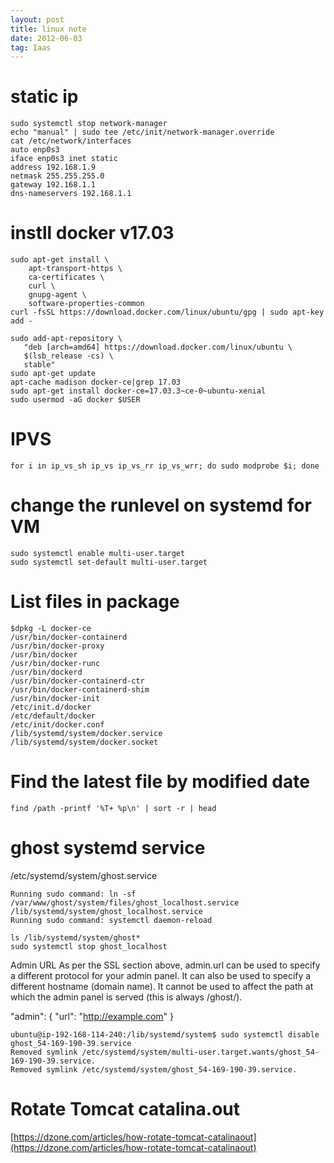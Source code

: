 ```yaml
---
layout: post
title: linux note
date: 2012-06-03
tag: Iaas
---
```


# static ip
```
sudo systemctl stop network-manager
echo "manual" | sudo tee /etc/init/network-manager.override
cat /etc/network/interfaces
auto enp0s3
iface enp0s3 inet static
address 192.168.1.9
netmask 255.255.255.0
gateway 192.168.1.1
dns-nameservers 192.168.1.1
```

# instll docker v17.03
```
sudo apt-get install \
    apt-transport-https \
    ca-certificates \
    curl \
    gnupg-agent \
    software-properties-common
curl -fsSL https://download.docker.com/linux/ubuntu/gpg | sudo apt-key add -

sudo add-apt-repository \
   "deb [arch=amd64] https://download.docker.com/linux/ubuntu \
   $(lsb_release -cs) \
   stable"
sudo apt-get update   
apt-cache madison docker-ce|grep 17.03
sudo apt-get install docker-ce=17.03.3~ce-0~ubuntu-xenial
sudo usermod -aG docker $USER
```

# IPVS
```
for i in ip_vs_sh ip_vs ip_vs_rr ip_vs_wrr; do sudo modprobe $i; done
```
    

# change the runlevel on systemd for VM

```
sudo systemctl enable multi-user.target
sudo systemctl set-default multi-user.target
```


# List files in package
```
$dpkg -L docker-ce
/usr/bin/docker-containerd
/usr/bin/docker-proxy
/usr/bin/docker
/usr/bin/docker-runc
/usr/bin/dockerd
/usr/bin/docker-containerd-ctr
/usr/bin/docker-containerd-shim
/usr/bin/docker-init
/etc/init.d/docker
/etc/default/docker
/etc/init/docker.conf
/lib/systemd/system/docker.service
/lib/systemd/system/docker.socket
```



# Find the latest file by modified date

    find /path -printf '%T+ %p\n' | sort -r | head

# ghost systemd service

/etc/systemd/system/ghost.service
```
Running sudo command: ln -sf /var/www/ghost/system/files/ghost_localhost.service /lib/systemd/system/ghost_localhost.service
Running sudo command: systemctl daemon-reload

```

```
ls /lib/systemd/system/ghost*
sudo systemctl stop ghost_localhost
```

Admin URL
As per the SSL section above, admin.url can be used to specify a different protocol for your admin panel. It can also be used to specify a different hostname (domain name). It cannot be used to affect the path at which the admin panel is served (this is always /ghost/).

"admin": {
  "url": "http://example.com"
}


```
ubuntu@ip-192-168-114-240:/lib/systemd/system$ sudo systemctl disable ghost_54-169-190-39.service
Removed symlink /etc/systemd/system/multi-user.target.wants/ghost_54-169-190-39.service.
Removed symlink /etc/systemd/system/ghost_54-169-190-39.service.
```

# Rotate Tomcat catalina.out

[https://dzone.com/articles/how-rotate-tomcat-catalinaout](https://dzone.com/articles/how-rotate-tomcat-catalinaout)
